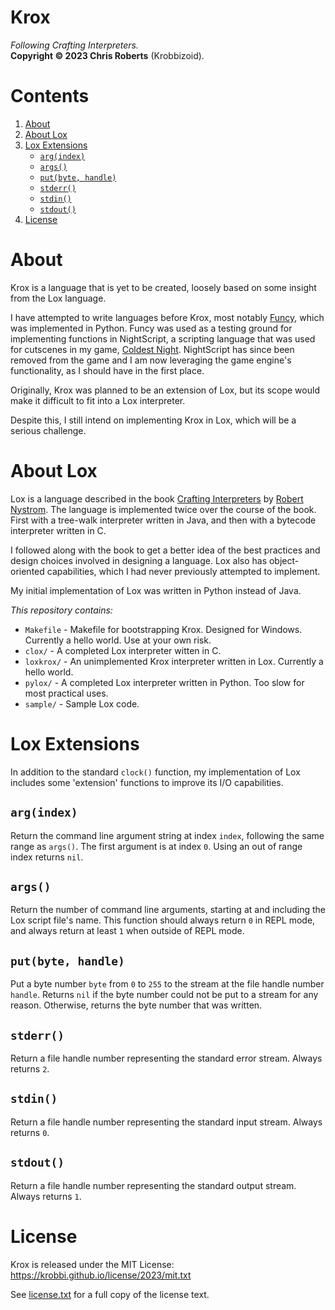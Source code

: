 # Krox
_Following Crafting Interpreters._  
__Copyright &copy; 2023 Chris Roberts__ (Krobbizoid).

# Contents
1. [About](#about)
2. [About Lox](#about-lox)
3. [Lox Extensions](#lox-extensions)
   * [`arg(index)`](#argindex)
   * [`args()`](#args)
   * [`put(byte, handle)`](#putbyte-handle)
   * [`stderr()`](#stderr)
   * [`stdin()`](#stdin)
   * [`stdout()`](#stdout)
3. [License](#license)

# About
Krox is a language that is yet to be created, loosely based on some insight
from the Lox language.

I have attempted to write languages before Krox, most notably
[Funcy](https://github.com/krobbi/funcy), which was implemented in Python.
Funcy was used as a testing ground for implementing functions in NightScript, a
scripting language that was used for cutscenes in my game,
[Coldest Night](https://github.com/krobbi/coldest-night). NightScript has since
been removed from the game and I am now leveraging the game engine's
functionality, as I should have in the first place.

Originally, Krox was planned to be an extension of Lox, but its scope would
make it difficult to fit into a Lox interpreter.

Despite this, I still intend on implementing Krox in Lox, which will be a
serious challenge.

# About Lox
Lox is a language described in the book
[Crafting Interpreters](https://craftinginterpreters.com) by
[Robert Nystrom](https://github.com/munificent). The language is implemented
twice over the course of the book. First with a tree-walk interpreter written
in Java, and then with a bytecode interpreter written in C.

I followed along with the book to get a better idea of the best practices and
design choices involved in designing a language. Lox also has object-oriented
capabilities, which I had never previously attempted to implement.

My initial implementation of Lox was written in Python instead of Java.

_This repository contains:_  
* `Makefile` - Makefile for bootstrapping Krox. Designed for Windows. Currently
a hello world. Use at your own risk.
* `clox/` - A completed Lox interpreter witten in C.
* `loxkrox/` - An unimplemented Krox interpreter written in Lox. Currently a
hello world.
* `pylox/` - A completed Lox interpreter written in Python. Too slow for most
practical uses.
* `sample/` - Sample Lox code.

# Lox Extensions
In addition to the standard `clock()` function, my implementation of Lox
includes some 'extension' functions to improve its I/O capabilities.

## `arg(index)`
Return the command line argument string at index `index`, following the same
range as `args()`. The first argument is at index `0`. Using an out of range
index returns `nil`.

## `args()`
Return the number of command line arguments, starting at and including the Lox
script file's name. This function should always return `0` in REPL mode, and
always return at least `1` when outside of REPL mode.

## `put(byte, handle)`
Put a byte number `byte` from `0` to `255` to the stream at the file handle
number `handle`. Returns `nil` if the byte number could not be put to a stream
for any reason. Otherwise, returns the byte number that was written.

## `stderr()`
Return a file handle number representing the standard error stream. Always
returns `2`.

## `stdin()`
Return a file handle number representing the standard input stream. Always
returns `0`.

## `stdout()`
Return a file handle number representing the standard output stream. Always
returns `1`.

# License
Krox is released under the MIT License:  
https://krobbi.github.io/license/2023/mit.txt

See [license.txt](./license.txt) for a full copy of the license text.
